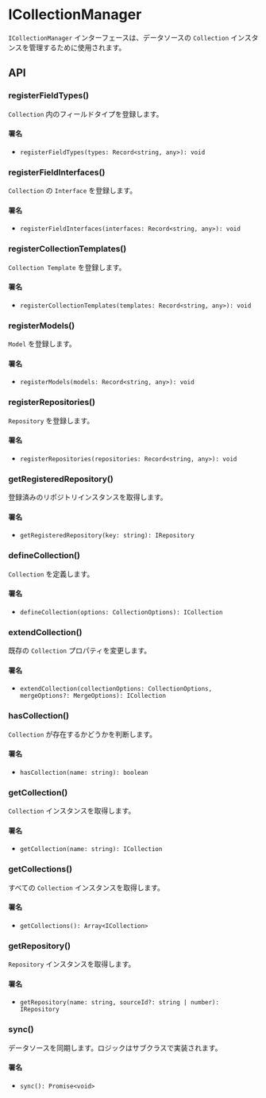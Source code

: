# ICollectionManager

`ICollectionManager` インターフェースは、データソースの `Collection` インスタンスを管理するために使用されます。

## API

### registerFieldTypes()

`Collection` 内のフィールドタイプを登録します。

#### 署名

- `registerFieldTypes(types: Record<string, any>): void`

### registerFieldInterfaces()

`Collection` の `Interface` を登録します。

#### 署名

- `registerFieldInterfaces(interfaces: Record<string, any>): void`

### registerCollectionTemplates()

`Collection Template` を登録します。

#### 署名

- `registerCollectionTemplates(templates: Record<string, any>): void`

### registerModels()

`Model` を登録します。

#### 署名

- `registerModels(models: Record<string, any>): void`

### registerRepositories()

`Repository` を登録します。

#### 署名

- `registerRepositories(repositories: Record<string, any>): void`

### getRegisteredRepository()

登録済みのリポジトリインスタンスを取得します。

#### 署名

- `getRegisteredRepository(key: string): IRepository`

### defineCollection()

`Collection` を定義します。

#### 署名

- `defineCollection(options: CollectionOptions): ICollection`

### extendCollection()

既存の `Collection` プロパティを変更します。

#### 署名

- `extendCollection(collectionOptions: CollectionOptions, mergeOptions?: MergeOptions): ICollection`

### hasCollection()

`Collection` が存在するかどうかを判断します。

#### 署名

- `hasCollection(name: string): boolean`

### getCollection()

`Collection` インスタンスを取得します。

#### 署名

- `getCollection(name: string): ICollection`

### getCollections()

すべての `Collection` インスタンスを取得します。

#### 署名

- `getCollections(): Array<ICollection>`

### getRepository()

`Repository` インスタンスを取得します。

#### 署名

- `getRepository(name: string, sourceId?: string | number): IRepository`

### sync()

データソースを同期します。ロジックはサブクラスで実装されます。

#### 署名

- `sync(): Promise<void>`